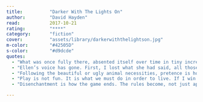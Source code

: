 ```yaml
---
title:          "Darker With The Lights On"
author:         "David Hayden"
read:           2017-10-21
rating:         "****"
category:       "fiction"
cover:          "assets/library/darkerwiththelightson.jpg"
m-color:        "#42505D"
s-color:        "#d9dcde"
quotes:
  - "What was once fully there, absented itself over time in tiny increments, each one unnoticed by me. I recall now a fragment of something hard and white in the sink, something soft torn and vinegary in the bedside waste-basket. A tooth, a stockings, what I remember least."
  - "Ellen’s voice has gone. First, I lost what she had said, all those everyday weaves of words that make one belong or angry or lost. Then I forgot how she spoke: the pitch, the timbre, the rhythm. Maybe she was one of those people whose everyday statement rises querulously at the end, suggesting that everything is in question. I say something aloud; I think I might have forgotten what the human voice sounds like."
  - "Following the beautiful or ugly animal necessities, pretence is how life comes about. Pretence shaped by the pretence of others, pressured by time like air weighing on a lake, or rock saddled on rock, or great, impermanent expanses of nothing grinding away on nothing. I told myself I had governance over the passing objects, some of them personas.  I acted part of a part that was necessary. I read enchantment in everything dead. How fresh and lovely is disbelief, flowering in the mind. I faked enlightenment. I made a flicker. What exactly? Mush in the head. Thinking, thinking."
  - "Play is not fun. It is what we must do in order to live. If I win I might live well before I die but, nonetheless, I experience the aguish of playing the game. Anxiety is the primary condition of play. Our smiles are grimaces. Our laughter: the sound of rage surging up from out guts. Most of you people are the product of a mentality that see idleness as the enemy of material progress."
  - "Disenchantment is how the game ends. The rules become, not just apparent, but the only visible part of play; the spirit has departed, the players are brought low and what was spontaneous and jubilant — the broad, chaotic joy — becomes cramped and weakened until the last, fading, playing soul, palms held out, voices the breath of a cry saying \"peace, peace\" but meaning \"end me\"."

---
```

